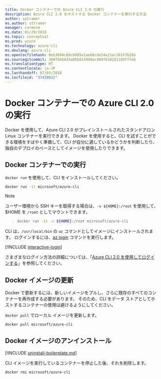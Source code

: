 ```yaml
---
title: Docker コンテナーでの Azure CLI 2.0 の実行
description: Azure CLI 2.0 をホストする Docker コンテナーを実行する方法
author: sptramer
ms.author: sttramer
manager: carmonm
ms.date: 01/29/2018
ms.topic: conceptual
ms.prod: azure
ms.technology: azure-cli
ms.devlang: azure-cli
ms.openlocfilehash: 0eb3694c8dcb085e1aeb8cde54a21ac16157b26b
ms.sourcegitcommit: 308f9eb433a05b814999ac404f63d181169fffeb
ms.translationtype: HT
ms.contentlocale: ja-JP
ms.lasthandoff: 07/03/2018
ms.locfileid: "37439832"
---
```

# <a name="run-azure-cli-20-in-a-docker-container"></a>Docker コンテナーでの Azure CLI 2.0 の実行

Docker を使用して、Azure CLI 2.0 がプレインストールされたスタンドアロン Linux コンテナーを実行できます。 Docker を使用すると、CLI を試すことができる環境をすばやく準備して、CLI が自分に適しているかどうかを判断したり、独自のデプロイのベースとしてイメージを使用したりできます。

## <a name="run-in-a-docker-container"></a>Docker コンテナーでの実行

`docker run` を使用して、CLI をインストールしてください。

   ```bash
   docker run -it microsoft/azure-cli
   ```

> [!NOTE]
> ユーザー環境から SSH キーを取得する場合は、`-v ${HOME}:/root` を使用して、$HOME を `/root` としてマウントできます。

> ```bash
> docker run -it -v ${HOME}:/root microsoft/azure-cli
> ```

CLI は、`/usr/local/bin` の `az` コマンドとしてイメージにインストールされます。 ログインするには、[az login](/cli/azure/reference-index#az-login) コマンドを実行します。

[!INCLUDE [interactive-login](includes/interactive-login.md)]

さまざまなログイン方法の詳細については、「[Azure CLI 2.0 を使用してログインする](authenticate-azure-cli.md)」を参照してください。


## <a name="update-docker-image"></a>Docker イメージの更新

Docker で更新するには、新しいイメージをプルし、さらに既存のすべてのコンテナーを再作成する必要があります。 そのため、CLI をデータ ストアとしてホストするコンテナーの使用は避けるようにしてください。

`docker pull` でローカル イメージを更新します。

```bash
docker pull microsoft/azure-cli
```

## <a name="uninstall-docker-image"></a>Docker イメージのアンインストール

[!INCLUDE [uninstall-boilerplate.md](includes/uninstall-boilerplate.md)]

CLI イメージを実行しているコンテナーを停止した後、それを削除します。

```bash
docker rmi microsoft/azure-cli
```
